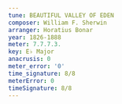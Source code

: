 ```yaml
---
tune: BEAUTIFUL VALLEY OF EDEN
composer: William F. Sherwin
arranger: Horatius Bonar
year: 1826-1888
meter: 7.7.7.3.
key: E♭ Major
anacrusis: 0
meter_error: '0'
time_signature: 8/8
meterError: 0
timeSignature: 8/8
---
```

